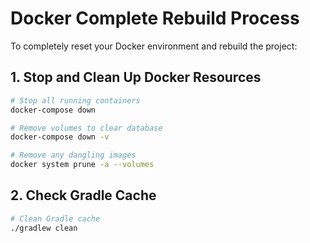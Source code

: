 # Docker Complete Rebuild Process

To completely reset your Docker environment and rebuild the project:

## 1. Stop and Clean Up Docker Resources

```bash
# Stop all running containers
docker-compose down

# Remove volumes to clear database
docker-compose down -v

# Remove any dangling images
docker system prune -a --volumes
```

## 2. Check Gradle Cache

```bash
# Clean Gradle cache
./gradlew clean
```

[//]: # (## 3. Update Application Properties)

[//]: # ()
[//]: # (Ensure these settings in `application.properties` or `application.yml`:)

[//]: # ()
[//]: # (```properties)

[//]: # (# Force database recreation)

[//]: # (spring.jpa.hibernate.ddl-auto=create)

[//]: # ()
[//]: # (# Disable caching)

[//]: # (spring.cache.type=none)

[//]: # (```)

[//]: # ()
[//]: # (## 4. Rebuild and Start)

[//]: # ()
[//]: # (```bash)

[//]: # (# Build fresh Docker images)

[//]: # (docker-compose build --no-cache)

[//]: # ()
[//]: # (# Start containers)

[//]: # (docker-compose up -d)

[//]: # (```)

[//]: # ()
[//]: # (## 5. Verify API Responses)

[//]: # ()
[//]: # (Check that the response format includes all expected fields using a tool like Postman or curl:)

[//]: # ()
[//]: # (```bash)

[//]: # (curl http://localhost:8080/api/activities | jq)

[//]: # (```)

[//]: # ()